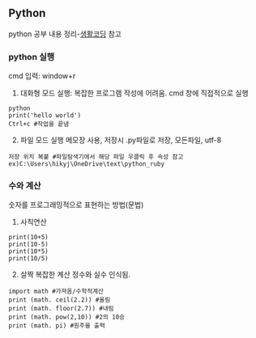 ## Python

python 공부 내용 정리-[생활코딩](https://opentutorials.org/course/1) 참고

### python 실행
cmd 입력: window+r
1. 대화형 모드 실행: 복잡한 프로그램 작성에 어려움.
cmd 창에 직접적으로 실행
```
python
print('hello world')
Ctrl+c #작업을 끝냄 
```
2. 파일 모드 실행
메모장 사용, 저장시 .py파일로 저장, 모든파일, utf-8
```
저장 위치 복붙 #파일탐색기에서 해당 파일 우클릭 후 속성 참고ex)C:\Users\hikyj\OneDrive\text\python_ruby
```

### 수와 계산
숫자를 프로그래밍적으로 표현하는 방법(문법)
1. 사칙연산
```
print(10+5)
print(10-5)
print(10*5)
print(10/5)
```
2. 살짝 복잡한 계산
정수와 실수 인식됨.
```
import math #가져옴/수학적계산
print (math. ceil(2.2)) #올림
print (math. floor(2.7)) #내림
print (math. pow(2,10)) #2의 10승
print (math. pi) #원주율 출력
```
